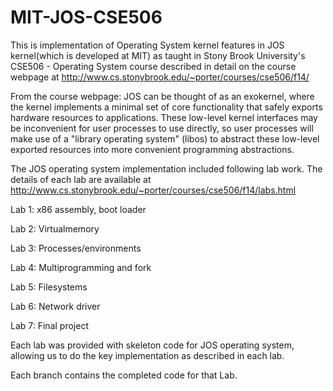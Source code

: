 MIT-JOS-CSE506
==============
This is implementation of Operating System kernel features in JOS kernel(which is developed at MIT) as taught in Stony Brook University's CSE506 - Operating System course described in detail on the course webpage at http://www.cs.stonybrook.edu/~porter/courses/cse506/f14/

From the course webpage: JOS can be thought of as an exokernel, where the kernel implements a minimal set of core functionality that safely exports hardware resources to applications. These low-level kernel interfaces may be inconvenient for user processes to use directly, so user processes will make use of a "library operating system" (libos) to abstract these low-level exported resources into more convenient programming abstractions.

The JOS operating system implementation included following lab work. The details of each lab are available at http://www.cs.stonybrook.edu/~porter/courses/cse506/f14/labs.html

Lab 1: x86 assembly, boot loader

Lab 2: Virtualmemory

Lab 3: Processes/environments

Lab 4: Multiprogramming and fork

Lab 5: Filesystems

Lab 6: Network driver

Lab 7: Final project

Each lab was provided with skeleton code for JOS operating system, allowing us to do the key implementation as described in each lab.

Each branch contains the completed code for that Lab.
